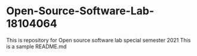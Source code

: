 # Open-Source-Software-Lab-18104064
This is repository for Open source software lab special semester 2021 
This is a sample README.md
